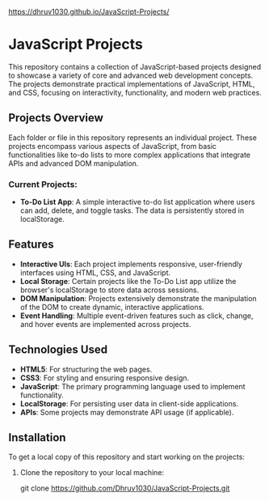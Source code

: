 https://dhruv1030.github.io/JavaScript-Projects/

# JavaScript Projects

This repository contains a collection of JavaScript-based projects designed to showcase a variety of core and advanced web development concepts. The projects demonstrate practical implementations of JavaScript, HTML, and CSS, focusing on interactivity, functionality, and modern web practices.

## Projects Overview

Each folder or file in this repository represents an individual project. These projects encompass various aspects of JavaScript, from basic functionalities like to-do lists to more complex applications that integrate APIs and advanced DOM manipulation.

### Current Projects:
- **To-Do List App**: A simple interactive to-do list application where users can add, delete, and toggle tasks. The data is persistently stored in localStorage.


## Features

- **Interactive UIs**: Each project implements responsive, user-friendly interfaces using HTML, CSS, and JavaScript.
- **Local Storage**: Certain projects like the To-Do List app utilize the browser's localStorage to store data across sessions.
- **DOM Manipulation**: Projects extensively demonstrate the manipulation of the DOM to create dynamic, interactive applications.
- **Event Handling**: Multiple event-driven features such as click, change, and hover events are implemented across projects.

## Technologies Used

- **HTML5**: For structuring the web pages.
- **CSS3**: For styling and ensuring responsive design.
- **JavaScript**: The primary programming language used to implement functionality.
- **LocalStorage**: For persisting user data in client-side applications.
- **APIs**: Some projects may demonstrate API usage (if applicable).

## Installation

To get a local copy of this repository and start working on the projects:

1. Clone the repository to your local machine:

  
   git clone https://github.com/Dhruv1030/JavaScript-Projects.git
